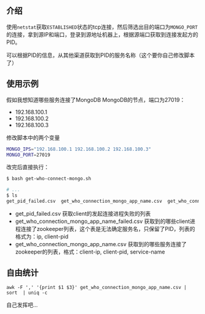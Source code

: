 ## 介绍

使用`netstat`获取`ESTABLISHED`状态的tcp连接，然后筛选出目的端口为`MONGO_PORT`的连接，拿到源IP和端口，登录到源地址机器上，根据源端口获取到连接发起方的PID。

可以根据PID的信息，从其他渠道获取到PID的服务名称（这个要你自己修改脚本了）


## 使用示例

假如我想知道哪些服务连接了MongoDB
MongoDB的节点，端口为27019：
- 192.168.100.1
- 192.168.100.2
- 192.168.100.3

修改脚本中的两个变量
```bash
MONGO_IPS="192.168.100.1 192.168.100.2 192.168.100.3"
MONGO_PORT=27019
```

改完后直接执行：
```bash
$ bash get-who-connect-mongo.sh

# ...
$ ls
get_pid_failed.csv  get_who_connection_mongo_app_name.csv  get_who_connection_mongo_app_name_failed.csv  get-who-connect-mongo.sh
```

- get_pid_failed.csv 获取client的发起连接进程失败的列表
- get_who_connection_mongo_app_name_failed.csv 获取到的哪些client进程连接了zookeeper列表，这个表是无法确定服务名，只保留了PID，列表的格式为：ip, client-pid
- get_who_connection_mongo_app_name.csv 获取到的哪些服务连接了zookeeper的列表，格式：client-ip, client-pid, service-name

## 自由统计

```
awk -F ',' '{print $1 $3}' get_who_connection_mongo_app_name.csv | sort  | uniq -c
```

自己发挥吧...
